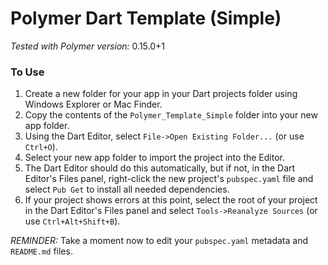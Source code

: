 Polymer Dart Template (Simple)
======
*Tested with Polymer version:* 0.15.0+1
### To Use
1. Create a new folder for your app in your Dart projects folder using Windows Explorer or Mac Finder.
2. Copy the contents of the `Polymer_Template_Simple` folder into your new app folder.
3. Using the Dart Editor, select `File->Open Existing Folder...` (or use `Ctrl+O`).
4. Select your new app folder to import the project into the Editor.
5. The Dart Editor should do this automatically, but if not, in the Dart Editor's Files panel, right-click the new project's `pubspec.yaml` file and select `Pub Get` to install all needed dependencies.
6. If your project shows errors at this point, select the root of your project in the Dart Editor's Files panel and select `Tools->Reanalyze Sources` (or use `Ctrl+Alt+Shift+B`).

*REMINDER:* Take a moment now to edit your `pubspec.yaml` metadata and `README.md` files.
